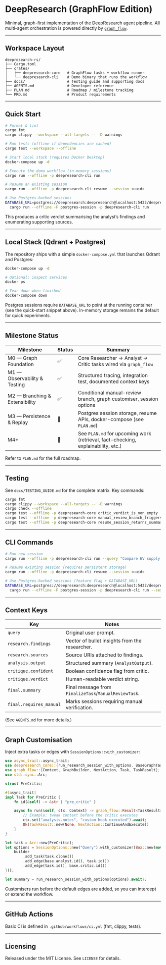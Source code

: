 # DeepResearch (GraphFlow Edition)

Minimal, graph-first implementation of the DeepResearch agent pipeline. All multi-agent orchestration is powered directly by [`graph_flow`](https://docs.rs/graph-flow/latest/graph_flow/).

---

## Workspace Layout

```
deepresearch-rs/
├── Cargo.toml
├── crates/
│   ├── deepresearch-core   # GraphFlow tasks + workflow runner
│   └── deepresearch-cli    # Demo binary that runs the workflow
├── docs/                   # Testing guide and supporting docs
├── AGENTS.md               # Developer reference
├── PLAN.md                 # Roadmap / milestone tracking
└── PRD.md                  # Product requirements
```

---

## Quick Start

```bash
# Format & lint
cargo fmt
cargo clippy --workspace --all-targets -- -D warnings

# Run tests (offline if dependencies are cached)
cargo test --workspace --offline

# Start local stack (requires Docker Desktop)
docker-compose up -d

# Execute the demo workflow (in-memory sessions)
cargo run --offline -p deepresearch-cli run

# Resume an existing session
cargo run --offline -p deepresearch-cli resume --session <uuid>

# Use Postgres-backed sessions
DATABASE_URL=postgres://deepresearch:deepresearch@localhost:5432/deepresearch \\
  cargo run --offline -F postgres-session -p deepresearch-cli run
```

This produces a critic verdict summarising the analyst’s findings and enumerating supporting sources.

---

## Local Stack (Qdrant + Postgres)

The repository ships with a simple `docker-compose.yml` that launches Qdrant and Postgres:

```bash
docker-compose up -d

# Optional: inspect services
docker ps

# Tear down when finished
docker-compose down
```

Postgres sessions require `DATABASE_URL` to point at the running container (see the quick-start snippet above). In-memory storage remains the default for quick experiments.

---

## Milestone Status

| Milestone | Status | Summary |
|-----------|--------|---------|
| M0 — Graph Foundation | ✅ | Core Researcher → Analyst → Critic tasks wired via `graph_flow` |
| M1 — Observability & Testing | ✅ | Structured tracing, integration test, documented context keys |
| M2 — Branching & Extensibility | ✅ | Conditional manual-review branch, graph customiser, session options |
| M3 — Persistence & Replay | 🚧 | Postgres session storage, resume APIs, docker-compose (see `PLAN.md`) |
| M4+ | 🚧 | See `PLAN.md` for upcoming work (retrieval, fact-checking, explainability, etc.) |

Refer to `PLAN.md` for the full roadmap.

---

## Testing

See `docs/TESTING_GUIDE.md` for the complete matrix. Key commands:

```bash
cargo fmt
cargo clippy --workspace --all-targets -- -D warnings
cargo check --offline
cargo test --offline -p deepresearch-core critic_verdict_is_non_empty
cargo test --offline -p deepresearch-core manual_review_branch_triggers
cargo test --offline -p deepresearch-core resume_session_returns_summary
```

---

## CLI Commands

```bash
# Run new session
cargo run --offline -p deepresearch-cli run --query "Compare EV supply chains"

# Resume existing session (requires persistent storage)
cargo run --offline -p deepresearch-cli resume --session <uuid>

# Use Postgres-backed sessions (feature flag + DATABASE_URL)
DATABASE_URL=postgres://deepresearch:deepresearch@localhost:5432/deepresearch \
  cargo run --offline -F postgres-session -p deepresearch-cli run --session $(uuidgen)
```

---

## Context Keys

| Key | Notes |
|-----|-------|
| `query` | Original user prompt. |
| `research.findings` | Vector of bullet insights from the researcher. |
| `research.sources` | Source URIs attached to findings. |
| `analysis.output` | Structured summary (`AnalystOutput`). |
| `critique.confident` | Boolean confidence flag from critic. |
| `critique.verdict` | Human-readable verdict string. |
| `final.summary` | Final message from `FinalizeTask`/`ManualReviewTask`. |
| `final.requires_manual` | Marks sessions requiring manual verification. |

(See `AGENTS.md` for more details.)

---

## Graph Customisation

Inject extra tasks or edges with `SessionOptions::with_customizer`:

```rust
use async_trait::async_trait;
use deepresearch_core::{run_research_session_with_options, BaseGraphTasks, SessionOptions};
use graph_flow::{Context, GraphBuilder, NextAction, Task, TaskResult};
use std::sync::Arc;

struct PreCritic;

#[async_trait]
impl Task for PreCritic {
    fn id(&self) -> &str { "pre_critic" }

    async fn run(&self, ctx: Context) -> graph_flow::Result<TaskResult> {
        // Example: tweak context before the critic executes
        ctx.set("analysis.notes", "custom hook executed").await;
        Ok(TaskResult::new(None, NextAction::ContinueAndExecute))
    }
}

let task = Arc::new(PreCritic);
let options = SessionOptions::new("Query").with_customizer(Box::new(move |builder: GraphBuilder, base: &BaseGraphTasks| {
    builder
        .add_task(task.clone())
        .add_edge(base.analyst.id(), task.id())
        .add_edge(task.id(), base.critic.id())
}));

let summary = run_research_session_with_options(options).await?;
```

Customisers run before the default edges are added, so you can intercept or extend the workflow.

---

## GitHub Actions

Basic CI is defined in `.github/workflows/ci.yml` (fmt, clippy, tests).

---

## Licensing

Released under the MIT License. See `LICENSE` for details.

